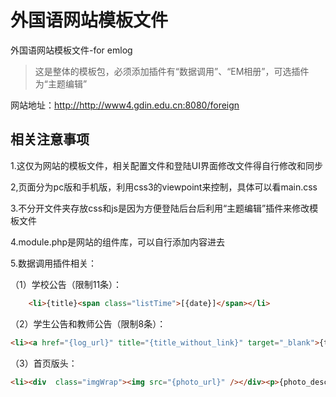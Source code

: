 外国语网站模板文件
=========

外国语网站模板文件-for emlog
 <blockquote>这是整体的模板包，必须添加插件有“数据调用”、“EM相册”，可选插件为“主题编辑”</blockquote>
 网站地址：<a href="http://http://www4.gdin.edu.cn:8080/foreign" target="_blank">http://http://www4.gdin.edu.cn:8080/foreign</a>

**相关注意事项**
--------------------

 1.这仅为网站的模板文件，相关配置文件和登陆UI界面修改文件得自行修改和同步

 2,页面分为pc版和手机版，利用css3的viewpoint来控制，具体可以看main.css

 3.不分开文件夹存放css和js是因为方便登陆后台后利用“主题编辑”插件来修改模板文件

 4.module.php是网站的组件库，可以自行添加内容进去

 5.数据调用插件相关：

 （1）学校公告（限制11条）：  
```html
    <li>{title}<span class="listTime">[{date}]</span></li>
```
  （2）学生公告和教师公告（限制8条）：  
  ```html
  <li><a href="{log_url}" title="{title_without_link}" target="_blank">{title_without_link}</a><span class="listTime">[{date}]</span></li>  
```
  （3）首页版头：   
  ```html
  <li><div  class="imgWrap"><img src="{photo_url}" /></div><p>{photo_description}</p></li>  
```
